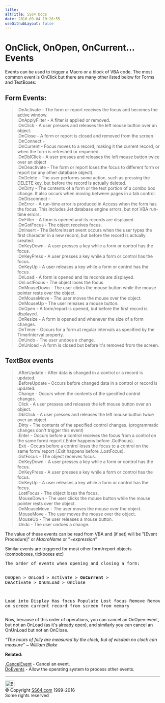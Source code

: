 ```yaml
---
title:
altTitle: SS64 Docs
date: 2016-09-04 19:26:55
useGithubLayout: false
---
```

<!-- #BeginLibraryItem "/Library/head_access.lbi" --><!-- #EndLibraryItem --><h1>OnClick, OnOpen, OnCurrent... Events</h1>
<p> Events can be used to trigger a Macro or a block of VBA code. The most common event is <span class="code">OnClick</span> but there are many other listed below  for Forms and TextBoxes:</p>
<h2>Form Events:</h2>
<blockquote>
<p>.OnActivate - The form or report receives the focus and becomes the active window.<br>
.OnApplyFilter - A filter is applied or removed.<br>
.OnClick - A user presses and releases the left mouse button over an object.<br>
.OnClose - A form or report is closed and removed from the screen.<br>
.OnConnect - <br>
.OnCurrent - Focus moves to a record, making it the current record, or when the form is refreshed or requeried.<br>
.OnDblClick - A user presses and releases the left mouse button twice over an object<br>
.OnDeactivate - The form or report loses the focus to different form or report (or any other database object).<br>
.OnDelete - The user performs some action, such as pressing the DELETE key, but before the record is actually deleted.<br>
.OnDirty - The contents of a form or the text portion of a combo box change. It also occurs when  moving between pages in a tab control.<br>
.OnDisconnect - <br>
.OnError - A run-time error is produced in  Access when the form has the focus. This includes Jet database engine errors, but not VBA run-time errors.<br>
.OnFilter - A form is opened and its records are displayed.<br>
.OnGotFocus - The object receives focus.<br>
.OnInsert - The BeforeInsert event occurs when the user types the first character in a new record, but before the record is actually created.<br>
.OnKeyDown - A user presses a key while a form or control has the focus.<br>
.OnKeyPress - A user presses a key while a form or control has the focus.<br>
.OnKeyUp - A user releases a key while a form or control has the focus.<br>
.OnLoad - A form is opened and its records are displayed.<br>
.OnLostFocus - The object loses the focus.<br>
.OnMouseDown - The user clicks the mouse button while the mouse pointer rests over the object.<br>
.OnMouseMove - The user moves the mouse over the object.<br>
.OnMouseUp - The user releases a mouse button.<br>
.OnOpen - A form/report is opened, but before the first record is displayed.<br>
.OnResize - A form is opened and whenever the size of a form changes.<br>
.OnTimer - Occurs for a form at regular intervals as specified by the TimerInterval property.<br>
.OnUndo - The user undoes a change.<br>
.OnUnload - A form is closed but before it's removed from the screen.</p>
</blockquote>
<h2>TextBox events </h2>
<blockquote>
<p>.AfterUpdate - After data is changed in a control or a record is updated.<br>
.BeforeUpdate - Occurs before changed data in a control or record is updated.<br>
.Change - Occurs when the contents of the specified control changes.<br>
.Click - A user presses and releases the left mouse button over an object.<br>
.DblClick - A user presses and releases the left mouse button twice over an object<br>
.Dirty - The contents of the specified control changes. (programmatic changes don't trigger this event) <br>
.Enter - Occurs before a control  receives the focus from a control on the same form/ report (.Enter happens before .GotFocus).<br>
.Exit - Occurs before a control  loses the focus to a control on the same form/ report (.Exit happens before .LostFocus).<br>
.GotFocus - The object receives focus.<br>
.OnKeyDown - A user presses a key while a form or control has the focus.<br>
.OnKeyPress - A user presses a key while a form or control has the focus.<br>
.OnKeyUp - A user releases a key while a form or control has the focus.<br>
.LostFocus - The object loses the focus.<br>
.MouseDown - The user clicks the mouse button while the mouse pointer rests over the object.<br>
.OnMouseMove - The user moves the mouse over the object.<br>
.MouseMove - The user moves the mouse over the object.<br>
.MouseUp - The user releases a mouse button.<br>
.Undo - The user undoes a change.</p>
</blockquote>
<p>The value of these events can be read from VBA and (if set) will be "[Event Procedure]" or <i>MacroName</i> or "=<i>expression</i>"</p>
<p>Similar events are triggered for most other form/report objects (comboboxes, tickboxes etc)</p>
<pre>The order of events when opening and closing a form:
 
   OnOpen &gt; OnLoad &gt; Activate &gt; <b>OnCurrent</b> &gt; DeActivate &gt; OnUnLoad &gt; OnClose

 Load into Display   Has focus  Populate     Lost focus  Remove      Remove
  memory   on screen           current record            from screen from memory</pre>
<p> Now, because of this order of operations, you can <span class="code">cancel</span> an OnOpen event, but not an OnLoad (as it's already open), and similarly you can cancel an OnUnLoad  but not an OnClose.<br>
</p>
<p class="quote"><i>“The hours of folly are measured by the clock, but of wisdom no clock can measure” ~ William Blake</i></p>
<p><b>Related:</b></p>
<p><a href="cancelevent.html">.CancelEvent</a> - Cancel an event.<br>
<a href="doevents.html">DoEvents</a> - Allow the operating system to process other events.</p><!-- #BeginLibraryItem "/Library/foot_access.lbi" --><p>
<!-- access -->

<hr>
<div id="bl" class="footer"><a href="onclick.html#"><img src="../images/top.png" width="30" height="22" alt="Back to the Top"></a></div>
<div id="br" class="footer, tagline">© Copyright <a href="http://ss64.com/">SS64.com</a> 1999-2016<br>
Some rights reserved</div><!-- #EndLibraryItem -->

